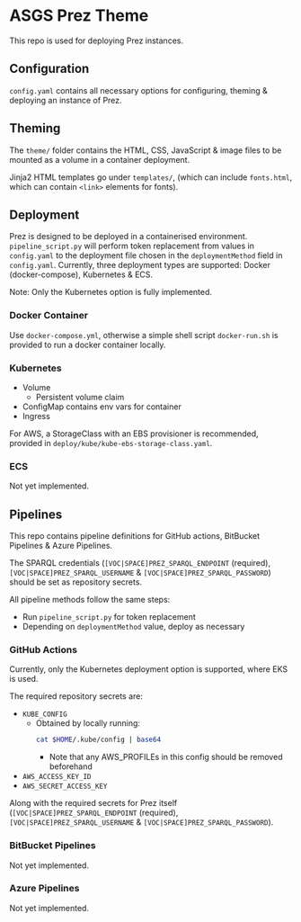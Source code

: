 # ASGS Prez Theme
This repo is used for deploying Prez instances.

## Configuration
`config.yaml` contains all necessary options for configuring, theming & deploying an instance of Prez.

## Theming
The `theme/` folder contains the HTML, CSS, JavaScript & image files to be mounted as a volume in a container deployment.

Jinja2 HTML templates go under `templates/`, (which can include `fonts.html`, which can contain `<link>` elements for fonts).

## Deployment
Prez is designed to be deployed in a containerised environment. `pipeline_script.py` will perform token replacement from values in `config.yaml` to the deployment file chosen in the `deploymentMethod` field in `config.yaml`. Currently, three deployment types are supported: Docker (docker-compose), Kubernetes & ECS.

Note: Only the Kubernetes option is fully implemented.

### Docker Container
Use `docker-compose.yml`, otherwise a simple shell script `docker-run.sh` is provided to run a docker container locally.

### Kubernetes

- Volume
    - Persistent volume claim
- ConfigMap contains env vars for container
- Ingress

For AWS, a StorageClass with an EBS provisioner is recommended, provided in `deploy/kube/kube-ebs-storage-class.yaml`.

### ECS
Not yet implemented.

## Pipelines
This repo contains pipeline definitions for GitHub actions, BitBucket Pipelines & Azure Pipelines.

The SPARQL credentials (`[VOC|SPACE]PREZ_SPARQL_ENDPOINT` (required), `[VOC|SPACE]PREZ_SPARQL_USERNAME` & `[VOC|SPACE]PREZ_SPARQL_PASSWORD`) should be set as repository secrets.

All pipeline methods follow the same steps:

- Run `pipeline_script.py` for token replacement
- Depending on `deploymentMethod` value, deploy as necessary

### GitHub Actions

Currently, only the Kubernetes deployment option is supported, where EKS is used.

The required repository secrets are:

- `KUBE_CONFIG`
    - Obtained by locally running:
        ```bash
        cat $HOME/.kube/config | base64 
        ```
        - Note that any AWS_PROFILEs in this config should be removed beforehand
- `AWS_ACCESS_KEY_ID`
- `AWS_SECRET_ACCESS_KEY`

Along with the required secrets for Prez itself (`[VOC|SPACE]PREZ_SPARQL_ENDPOINT` (required), `[VOC|SPACE]PREZ_SPARQL_USERNAME` & `[VOC|SPACE]PREZ_SPARQL_PASSWORD`).

### BitBucket Pipelines
Not yet implemented.

### Azure Pipelines
Not yet implemented.
